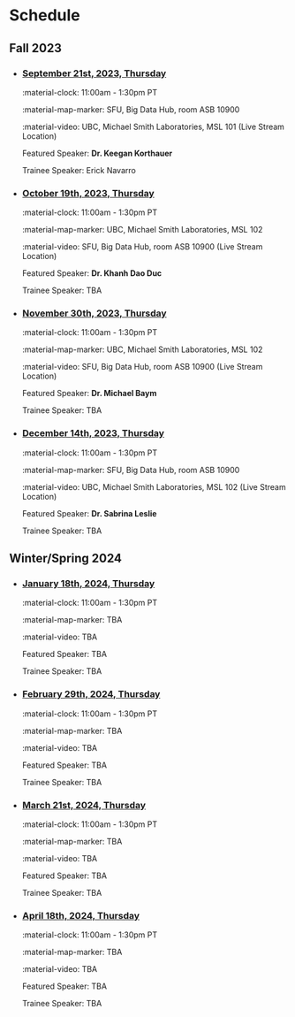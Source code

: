# Schedule

## Fall 2023

<div class="timeline" markdown="1">

- ### [September 21st, 2023, Thursday](./archive/2023/2023-09-21.md)

    :material-clock: 11:00am - 1:30pm PT

    :material-map-marker: SFU, Big Data Hub, room ASB 10900

    :material-video: UBC, Michael Smith Laboratories, MSL 101 (Live Stream Location)

    Featured Speaker: **Dr. Keegan Korthauer**

    Trainee Speaker: Erick Navarro

- ### [October 19th, 2023, Thursday](./archive/2023/2023-10-19.md)

    :material-clock: 11:00am - 1:30pm PT

    :material-map-marker: UBC, Michael Smith Laboratories, MSL 102

    :material-video: SFU, Big Data Hub, room ASB 10900 (Live Stream Location)

    Featured Speaker: **Dr. Khanh Dao Duc**

    Trainee Speaker: TBA

- ### [November 30th, 2023, Thursday](./archive/2023/2023-11-30.md)

    :material-clock: 11:00am - 1:30pm PT

    :material-map-marker: UBC, Michael Smith Laboratories, MSL 102

    :material-video: SFU, Big Data Hub, room ASB 10900 (Live Stream Location)

    Featured Speaker: **Dr. Michael Baym**

    Trainee Speaker: TBA

- ### [December 14th, 2023, Thursday](./archive/2023/2023-12-14.md)

    :material-clock: 11:00am - 1:30pm PT

    :material-map-marker: SFU, Big Data Hub, room ASB 10900

    :material-video: UBC, Michael Smith Laboratories, MSL 102 (Live Stream Location)

    Featured Speaker: **Dr. Sabrina Leslie**

    Trainee Speaker: TBA

</div>

## Winter/Spring 2024

<div class="timeline" markdown="1">

- ### [January 18th, 2024, Thursday]()

    :material-clock: 11:00am - 1:30pm PT

    :material-map-marker: TBA

    :material-video: TBA

    Featured Speaker: TBA

    Trainee Speaker: TBA

- ### [February 29th, 2024, Thursday]()

    :material-clock: 11:00am - 1:30pm PT

    :material-map-marker: TBA

    :material-video: TBA

    Featured Speaker: TBA

    Trainee Speaker: TBA

- ### [March 21st, 2024, Thursday]()

    :material-clock: 11:00am - 1:30pm PT

    :material-map-marker: TBA

    :material-video: TBA

    Featured Speaker: TBA

    Trainee Speaker: TBA

- ### [April 18th, 2024, Thursday]()

    :material-clock: 11:00am - 1:30pm PT

    :material-map-marker: TBA

    :material-video: TBA

    Featured Speaker: TBA

    Trainee Speaker: TBA

</div>